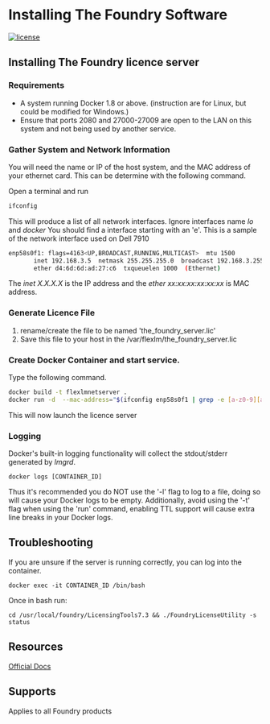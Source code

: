 # Installing The Foundry Software
[![license](https://img.shields.io/github/license/mashape/apistatus.svg)]()

## Installing The Foundry licence server
### Requirements
* A system running Docker 1.8 or above. (instruction are for Linux, but could be modified for Windows.)
* Ensure that ports 2080 and 27000-27009 are open to the LAN on this system and not being used by another service.

### Gather System and Network Information
You will need the name or IP of the host system, and the MAC address of your ethernet card. This can be determine with the following command. 

 Open a terminal and run 
 ```sh
 ifconfig
 ```
 
 This will produce a list of all network interfaces. Ignore interfaces name *lo* and *docker* You should find a interface starting with an 'e'. This is a sample of the network interface used on Dell 7910
 ```sh
 enp58s0f1: flags=4163<UP,BROADCAST,RUNNING,MULTICAST>  mtu 1500
        inet 192.168.3.5  netmask 255.255.255.0  broadcast 192.168.3.255
        ether d4:6d:6d:ad:27:c6  txqueuelen 1000  (Ethernet)
 ```
 
 The *inet X.X.X.X* is the IP address and the *ether xx:xx:xx:xx:xx:xx* is MAC address.
 ### Generate Licence File
 1. rename/create the file to be named 'the_foundry_server.lic'
 2. Save this file to your host in the /var/flexlm/the_foundry_server.lic
 
### Create Docker Container and start service. 
Type the following command. 
```sh
docker build -t flexlmnetserver .
docker run -d  --mac-address="$(ifconfig enp58s0f1 | grep -e [a-z0-9][a-z0-9]:[a-z0-9][a-z0-9]:[a-z0-9][a-z0-9]:[a-z0-9][a-z0-9]:[a-z0-9][a-z0-9]:[a-z0-9][a-z0-9] | awk -F \" \" '{print $2}')" -h $(ifconfig enp58s0f1 | grep "inet " | awk -F " " '{print $2}') -v /var/flexlm/the_foundry_server.lic:/usr/local/flexlm/licenses/license.dat:ro -p 2080:2080 -p 27000-27009:27000-27009 --restart=always --name flexlmnetserver
```
This will now launch the licence server 


### Logging

Docker's built-in logging functionality will collect the stdout/stderr generated by _lmgrd_. 

    docker logs [CONTAINER_ID]

Thus it's recommended you do NOT use the '-l' flag to log to a file, doing so will cause your Docker logs to be empty.  Additionally, avoid using the '-t' flag when using the 'run' command, enabling TTL support will cause extra line breaks in your Docker logs.

## Troubleshooting

If you are unsure if the server is running correctly, you can log into the container.

    docker exec -it CONTAINER_ID /bin/bash

Once in bash run: 

    cd /usr/local/foundry/LicensingTools7.3 && ./FoundryLicenseUtility -s status

## Resources
[Official Docs](https://www.foundry.com/licensing)

## Supports
Applies to all Foundry products
